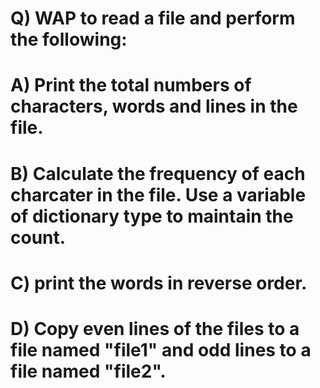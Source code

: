 # Q) WAP to read a file and perform the following:
# A) Print the total numbers of characters, words and lines in the file.
# B) Calculate the frequency of each charcater in the file. Use a variable of dictionary type to maintain the count.
# C) print the words in reverse order.
# D) Copy even lines of the files to a file named "file1" and odd lines to a file named "file2".
